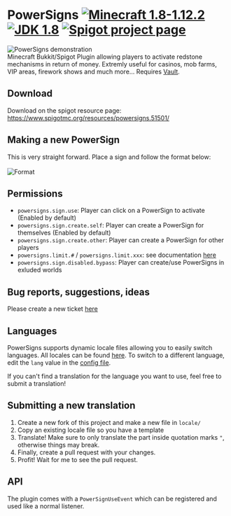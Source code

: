 # PowerSigns [![Minecraft 1.8-1.12.2](https://img.shields.io/badge/Minecraft-1.8--1.12.2-red.svg)](#) [![JDK 1.8](https://img.shields.io/badge/JDK-1.8-blue.svg)](#) [![Spigot project page](https://img.shields.io/badge/Spigot-Project%20Page-yellow.svg)](https://www.spigotmc.org/resources/powersigns.51501/)
![PowerSigns demonstration](https://i.imgur.com/BUuEPDe.png)<br>
Minecraft Bukkit/Spigot Plugin allowing players to activate redstone mechanisms in return of money. Extremly useful for casinos, mob farms, VIP areas, firework shows and much more...
Requires [Vault](https://www.spigotmc.org/resources/vault.41918/).

## Download
Download on the spigot resource page: https://www.spigotmc.org/resources/powersigns.51501/

## Making a new PowerSign
This is very straight forward. Place a sign and follow the format below:<br><br>
![Format](https://image.prntscr.com/image/QJZFxVHXTB6bksC2JoTYWw.png)

## Permissions
- ``powersigns.sign.use``: Player can click on a PowerSign to activate (Enabled by default) 
- ``powersigns.sign.create.self``: Player can create a PowerSign for themselves (Enabled by default)
- ``powersigns.sign.create.other``: Player can create a PowerSign for other players
- ``powersigns.limit.#`` / ``powersigns.limit.xxx``: see documentation [here](https://github.com/hallopiu/PowerSigns/wiki/Limits)
- ``powersigns.sign.disabled.bypass``: Player can create/use PowerSigns in exluded worlds

## Bug reports, suggestions, ideas
Please create a new ticket [here](https://github.com/hallopiu/PowerSigns/issues)

## Languages
PowerSigns supports dynamic locale files allowing you to easily switch languages. All locales can be found [here](https://github.com/hallopiu/PowerSigns/tree/master/src/locale). To switch to a different language, edit the ``lang`` value in the [config file](https://github.com/hallopiu/PowerSigns/blob/master/src/config.yml).

If you can't find a translation for the language you want to use, feel free to submit a translation!

## Submitting a new translation
1. Create a new fork of this project and make a new file in ``locale/`` 
2. Copy an existing locale file so you have a template
3. Translate!
Make sure to only translate the part inside quotation marks ``"``, otherwise things may break.
4. Finally, create a pull request with your changes.
5. Profit! Wait for me to see the pull request.

## API
The plugin comes with a ``PowerSignUseEvent`` which can be registered and used like a normal listener.
